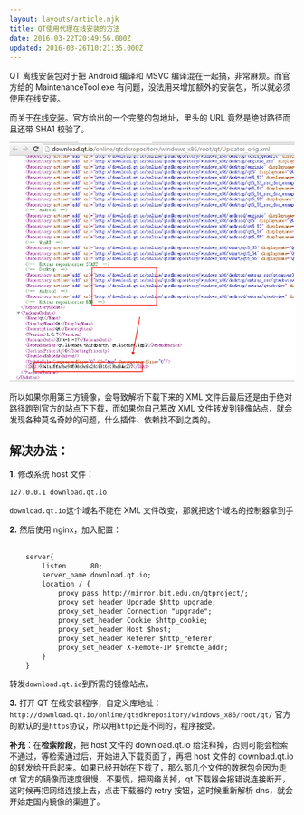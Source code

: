 ```yaml
---
layout: layouts/article.njk
title: QT使用代理在线安装的方法
date: 2016-03-22T20:49:56.000Z
updated: 2016-03-26T10:21:35.000Z
---
```


QT 离线安装包对于把 Android 编译和 MSVC 编译混在一起搞，非常麻烦。而官方给的 MaintenanceTool.exe 有问题，没法用来增加额外的安装包，所以就必须使用在线安装。

而关于[在线安装](http://download.qt.io/online/qtsdkrepository/windows_x86/root/qt/Updates_orig.xml.mirrorlist)。官方给出的一个完整的包地址，里头的 URL 竟然是绝对路径而且还带 SHA1 校验了。

![](/img/qt-download-proxy/capture-1.png)

所以如果你用第三方镜像，会导致解析下载下来的 XML 文件后最后还是由于绝对路径跑到官方的站点下下载，而如果你自己篡改 XML 文件转发到镜像站点，就会发现各种莫名奇妙的问题，什么插件、依赖找不到之类的。

## 解决办法：

**1.** 修改系统 host 文件：

```
127.0.0.1 download.qt.io
```

`download.qt.io`这个域名不能在 XML 文件改变，那就把这个域名的控制器拿到手

**2.** 然后使用 nginx，加入配置：

```

    server{
        listen      80;
        server_name download.qt.io;
        location / {
            proxy_pass http://mirror.bit.edu.cn/qtproject/;
            proxy_set_header Upgrade $http_upgrade;
            proxy_set_header Connection "upgrade";
            proxy_set_header Cookie $http_cookie;
            proxy_set_header Host $host;
            proxy_set_header Referer $http_referer;
            proxy_set_header X-Remote-IP $remote_addr;
        }
    }
```

转发`download.qt.io`到所需的镜像站点。

**3.** 打开 QT 在线安装程序，自定义库地址：`http://download.qt.io/online/qtsdkrepository/windows_x86/root/qt/`
官方的默认的是`https`协议，所以用`http`还是不同的，程序接受。

**补充**：在**检索阶段**，把 host 文件的 download.qt.io 给注释掉，否则可能会检索不通过，等检索通过后，开始进入下载页面了，再把 host 文件的 download.qt.io 的转发给开启起来。如果已经开始在下载了，那么那几个文件的数据包会因为走 qt 官方的镜像而速度很慢，不要慌，把网络关掉，qt 下载器会报错说连接断开，这时候再把网络连接上去，点击下载器的 retry 按钮，这时候重新解析 dns，就会开始走国内镜像的渠道了。
